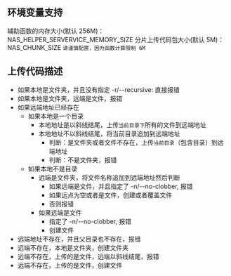 ## 环境变量支持

辅助函数的内存大小(默认 256M)： NAS_HELPER_SERVERVICE_MEMORY_SIZE
分片上传代码包大小(默认 5M)： NAS_CHUNK_SIZE `请谨慎配置，因为函数计算限制 6M`

## 上传代码描述

- 如果本地是文件夹，并且没有指定 -r/--recursive: 直接报错
- 如果本地是文件夹，远端是文件，报错
- 如果远端地址已经存在
  - 如果本地是一个目录
    - 本地地址是以斜线结尾，上传`当前目录下`所有的文件到远端地址
    - 本地地址不以斜线结尾，将当前目录追加到远端地址
      - 判断：是文件夹或者文件不存在，上传`当前目录`（包含目录）到远端地址
      - 判断：不是文件夹，报错
  - 如果本地不是目录
    - 远端是文件夹，将文件名称追加到远端地址然后判断
      - 如果远端是文件，并且指定了 -n/--no-clobber, 报错
      - 如果远点为空或者是文件，创建或者覆盖文件
      - 否则报错
    - 如果远端是文件
      - 指定了 -n/--no-clobber, 报错
      - 创建文件
- 远端地址不存在，并且父目录也不存在，报错
- 远端不存在，本地是文件夹，创建文件夹
- 远端不存在，上传的是文件，远端以斜线结尾，报错
- 远端不存在，上传的是文件，创建文件
